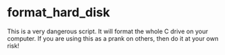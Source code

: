# format_hard_disk
This is a very dangerous script. 
It will format the whole C drive on your computer. 
If you are using this as a prank on others, then do it at your own risk!

